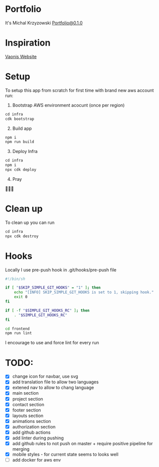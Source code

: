 # Portfolio

It's Michal Krzyzowski Portfolio@0.1.0

# Inspiration

[Vaonis Website](https://vaonis.com/)

# Setup

To setup this app from scratch for first time with brand new aws account run:

1. Bootstrap AWS environment acocunt (once per region)

```ts
cd infra
cdk bootstrap
```

2. Build app

```ts
npm i
npm run build
```

3. Deploy Infra

```ts
cd infra
npm i
npx cdk deploy
```

4. Pray

🙏🙏🙏

# Clean up

To clean up you can run

```ts
cd infra
npx cdk destroy
```

# Hooks

Locally I use pre-push hook in .git/hooks/pre-push file

```bash
#!/bin/sh

if [ "$SKIP_SIMPLE_GIT_HOOKS" = "1" ]; then
    echo "[INFO] SKIP_SIMPLE_GIT_HOOKS is set to 1, skipping hook."
    exit 0
fi

if [ -f "$SIMPLE_GIT_HOOKS_RC" ]; then
    . "$SIMPLE_GIT_HOOKS_RC"
fi

cd frontend
npm run lint
```

I encourage to use and force lint for every run

# TODO:

- [x] change icon for navbar, use svg
- [x] add translation file to allow two languages
- [x] extened nav to allow to chang language
- [x] main section
- [x] project section
- [x] contact section
- [x] footer section
- [x] layouts section
- [x] animations section
- [x] authorization section
- [x] add github actions
- [x] add linter during pushing
- [x] add github rules to not push on master + require positive pipeline for merging
- [x] mobile styles - for current state seems to looks well
- [ ] add docker for aws env
